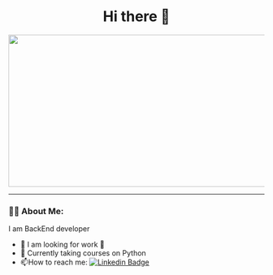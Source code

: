 <h1 align="center">
  Hi there 👋
</h1>
<div align="center">
  <img src="https://media2.giphy.com/media/3oKIPEqDGUULpEU0aQ/giphy.gif" width="600" height="300"/>
</div>

---

### :man_technologist: About Me:
I am BackEnd developer

- :telescope: I am looking for work 🙂
- :book: Currently taking courses on Python
- :mailbox:How to reach me: [![Linkedin Badge](https://img.shields.io/badge/-Mrhehehe-blue?style=flat&logo=Telegram&logoColor=white)](https://t.me/Mrhehehe)
<!--
**Semyonov-K/Semyonov-K** is a ✨ _special_ ✨ repository because its `README.md` (this file) appears on your GitHub profile.

Here are some ideas to get you started:

- 🔭 I’m currently working on ...
- 🌱 I’m currently learning ...
- 👯 I’m looking to collaborate on ...
- 🤔 I’m looking for help with ...
- 💬 Ask me about ...
- 📫 How to reach me: ...
- 😄 Pronouns: ...
- ⚡ Fun fact: ...
-->

